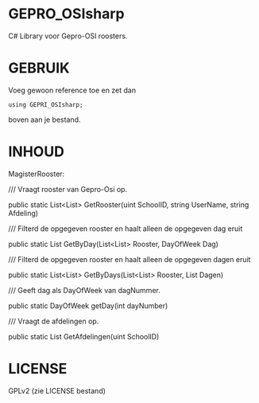 GEPRO_OSIsharp
==============

C# Library voor Gepro-OSI roosters.

GEBRUIK
==============
Voeg gewoon reference toe en zet dan

    using GEPRI_OSIsharp;

boven aan je bestand.

INHOUD
==============
MagisterRooster:

  /// Vraagt rooster van Gepro-Osi op.
  
  public static List<List<Lesuur>> GetRooster(uint SchoolID, string UserName, string Afdeling)
  
  
  
  /// Filterd de opgegeven rooster en haalt alleen de opgegeven dag eruit
  
  public static List<Lesuur> GetByDay(List<List<Lesuur>> Rooster, DayOfWeek Dag)
  
  
  
  /// Filterd de opgegeven rooster en haalt alleen de opgegeven dagen eruit
  
  public static List<List<Lesuur>> GetByDays(List<List<Lesuur>> Rooster, List<DayOfWeek> Dagen)
  
  
  
  /// Geeft dag als DayOfWeek van dagNummer.
  
  public static DayOfWeek getDay(int dayNumber)
  
  
  
  /// Vraagt de afdelingen op.
  
  public static List<string> GetAfdelingen(uint SchoolID)
  
  
  
LICENSE
==============
GPLv2 (zie LICENSE bestand)
